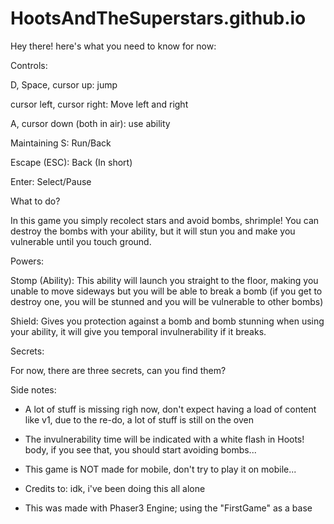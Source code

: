 # HootsAndTheSuperstars.github.io

Hey there! here's what you need to know for now:

Controls:

D, Space, cursor up: jump

cursor left, cursor right: Move left and right

A, cursor down (both in air): use ability 

Maintaining S: Run/Back

Escape (ESC): Back (In short)

Enter: Select/Pause

What to do?

In this game you simply recolect stars and avoid bombs, shrimple! You can destroy the bombs with your ability, but it will stun you and make you vulnerable until you touch ground.

Powers:

Stomp (Ability): This ability will launch you straight to the floor, making you unable to move sideways but you will be able to break a bomb (if you get to destroy one, you will be stunned and you will be vulnerable to other bombs)

Shield: Gives you protection against a bomb and bomb stunning when using your ability, it will give you temporal invulnerability if it breaks.

Secrets: 

For now, there are three secrets, can you find them?

Side notes:

- A lot of stuff is missing righ now, don't expect having a load of content like v1, due to the re-do, a lot of stuff is still on the oven

- The invulnerability time will be indicated with a white flash in Hoots! body, if you see that, you should start avoiding bombs...

- This game is NOT made for mobile, don't try to play it on mobile...

- Credits to: idk, i've been doing this all alone

- This was made with Phaser3 Engine; using the "FirstGame" as a base